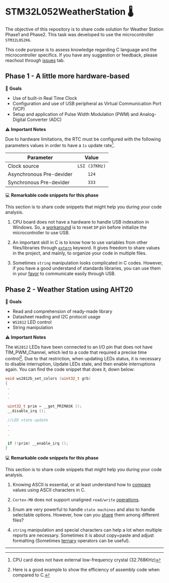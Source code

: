 # STM32L052WeatherStation :thermometer:

The objective of this repository is to share code solution for Weather Station Phase1 and Phase2. This task was developed to use the microcontroller `STM32L052K6`.

This code purpose is to assess knowledge regarding C language and the microcontroller specifics. If you have any suggestion or feedback, please reachout through [issues](https://github.com/ArthurZuliani/STM32WeatherStation/issues/new) tab.

## Phase 1 - A little more hardware-based

:dart: **Goals** 

- Use of built-in Real Time Clock
- Configuration and use of USB peripheral as Virtual Communication Port (VCP)
- Setup and application of Pulse Width Modulation (PWM) and Analog-Digital Converter (ADC)

:warning: **Important Notes** 

 Due to hardware limitations, the RTC must be configured with the following parameters values in order to have a `1s` update rate[^1].

| Parameter                | Value         | 
| -------------------------|:-------------:| 
| Clock source             | `LSI (37KHz)` | 
| Asynchronous Pre-devider | `124`         | 
| Synchronous Pre-devider  | `333`         | 

:computer: **Remarkable code snippets for this phase**

This section is to share code snippets that might help you during your code analysis.

1. CPU board does not have a hardware to handle USB indexation in Windows. So, a [workaround](https://github.com/ArthurZuliani/STM32WeatherStation/blob/06770d298640cae5f74216863db1b754b39d3986/WS2022_TP16_Phase1_Solution/USB_DEVICE/App/usb_device.c#L68) is to reset `DP` pin before initialize the microcontroller to use USB.

2. An important skill in C is to know how to use variables from other files/libraries through [`extern`](https://github.com/ArthurZuliani/STM32WeatherStation/blob/06770d298640cae5f74216863db1b754b39d3986/WS2022_TP16_Phase1_Solution/USB_DEVICE/App/usbd_cdc_if.c#L53) keyword. It gives freedom to share values in the project, and mainly, to organize your code in multiple files.

3. Sometimes `string` manipulation looks complicated in C codes. However, if you have a good understand of standards libraries, you can use them in your [favor](https://github.com/ArthurZuliani/STM32WeatherStation/blob/06770d298640cae5f74216863db1b754b39d3986/WS2022_TP16_Phase1_Solution/USB_DEVICE/App/usbd_cdc_if.c#L270) to communicate easily through USB.

## Phase 2 - Weather Station using AHT20

:dart: **Goals** 

- Read and comprehension of ready-made library
- Datasheet reading and I2C protocol usage
- `WS2812` LED control
- String manipulation

:warning: **Important Notes** 

 The `WS2812` LEDs have been connected to an I/O pin that does not have TIM_PWM_Channel, which led to a code that required a precise time control[^2]. Due to that restriction, when updating LEDs status, it is necessary to disable interruption, Update LEDs state, and then enable interruptions again. You can find the code snippet that does it, down below:

 ```C
 void ws2812b_set_colors (uint32_t grb)
{
  .
  .
  .

  uint32_t prim = __get_PRIMASK ();
  __disable_irq ();

  //LED state update 
  .
  .
  .

  if (!prim) __enable_irq ();
}
 ```

:computer: **Remarkable code snippets for this phase**

This section is to share code snippets that might help you during your code analysis.

1. Knowing ASCII is essential, or at least understand how to [compare](https://github.com/ArthurZuliani/STM32WeatherStation/blob/06770d298640cae5f74216863db1b754b39d3986/WS2022_TP16_Phase2_Solution/USB_DEVICE/App/usbd_cdc_if.c#L273) values using ASCII characters in C.

2. `Cortex-M0` does not support unaligned `read/write` [operations](https://github.com/ArthurZuliani/STM32WeatherStation/blob/06770d298640cae5f74216863db1b754b39d3986/WS2022_TP16_Phase2_Solution/Core/Src/main.c#L118).

3. Enum are very powerful to handle `state machines` and also to handle selectable options. However, how can you [share](https://github.com/ArthurZuliani/STM32WeatherStation/blob/06770d298640cae5f74216863db1b754b39d3986/WS2022_TP16_Phase2_Solution/USB_DEVICE/App/usbd_cdc_if.c#L52) them among different files?

4. `string` manipulation and special characters can help a lot when multiple reports are necessary. Sometimes it is about copy+paste and adjust formatting (Sometimes [ternary](https://github.com/ArthurZuliani/STM32WeatherStation/blob/06770d298640cae5f74216863db1b754b39d3986/WS2022_TP16_Phase2_Solution/Core/Src/main.c#L343) operators can be useful).

---

[^1]: CPU card does not have external low-frequency crystal (32.768KHz)
[^2]: Here is a good example to show the efficiency of assembly code when compared to C.
